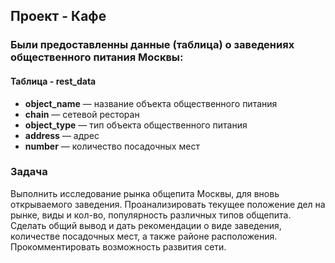 ## Проект - Кафе

### Были предоставленны данные (таблица) о заведениях общественного питания Москвы:

#### Таблица - rest_data

- **object_name** — название объекта общественного питания
- **chain** — сетевой ресторан
- **object_type** — тип объекта общественного питания
- **address** — адрес
- **number** — количество посадочных мест

### Задача

Выполнить исследование рынка общепита Москвы, для вновь открываемого заведения. Проанализировать текущее положение дел на рынке, виды и кол-во, популярность различных типов общепита.\
Сделать общий вывод и дать рекомендации о виде заведения, количестве посадочных мест, а также районе расположения. Прокомментировать возможность развития сети.
